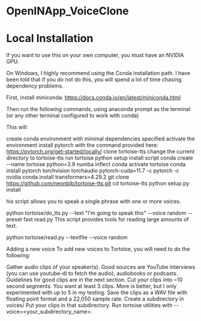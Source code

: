 # OpenINApp_VoiceClone
<h1>Local Installation</h1>
If you want to use this on your own computer, you must have an NVIDIA GPU.

On Windows, I highly recommend using the Conda installation path. I have been told that if you do not do this, you will spend a lot of time chasing dependency problems.

First, install miniconda: https://docs.conda.io/en/latest/miniconda.html

Then run the following commands, using anaconda prompt as the terminal (or any other terminal configured to work with conda)

This will:

create conda environment with minimal dependencies specified
activate the environment
install pytorch with the command provided here: https://pytorch.org/get-started/locally/
clone tortoise-tts
change the current directory to tortoise-tts
run tortoise python setup install script
conda create --name tortoise python=3.9 numba inflect
conda activate tortoise
conda install pytorch torchvision torchaudio pytorch-cuda=11.7 -c pytorch -c nvidia
conda install transformers=4.29.2
git clone https://github.com/neonbjb/tortoise-tts.git
cd tortoise-tts
python setup.py install


his script allows you to speak a single phrase with one or more voices.

python tortoise/do_tts.py --text "I'm going to speak this" --voice random --preset fast
read.py
This script provides tools for reading large amounts of text.

python tortoise/read.py --textfile <your text to be read> --voice random


Adding a new voice
To add new voices to Tortoise, you will need to do the following:

Gather audio clips of your speaker(s). Good sources are YouTube interviews (you can use youtube-dl to fetch the audio), audiobooks or podcasts. Guidelines for good clips are in the next section.
Cut your clips into ~10 second segments. You want at least 3 clips. More is better, but I only experimented with up to 5 in my testing.
Save the clips as a WAV file with floating point format and a 22,050 sample rate.
Create a subdirectory in voices/
Put your clips in that subdirectory.
Run tortoise utilities with --voice=<your_subdirectory_name>.



